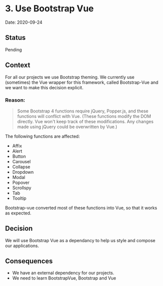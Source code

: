 # 3. Use Bootstrap Vue

Date: 2020-09-24

## Status

Pending

## Context

For all our projects we use Bootstrap theming. We currently use (sometimes) the
Vue wrapper for this framework, called Bootstrap-Vue and we want to make this decision explicit.

### Reason:

> Some Bootstrap 4 functions require jQuery, Popper.js, and these functions will conflict with Vue. (These functions modify the DOM directly. Vue won't keep track of these modifications. Any changes made using jQuery could be overwritten by Vue.)


The following functions are affected:
-   Affix
-   Alert
-   Button
-   Carousel
-   Collapse
-   Dropdown
-   Modal
-   Popover
-   Scrollspy
-   Tab
-   Tooltip

Bootstrap-vue converted most of these functions into Vue, so that it works as expected.

## Decision

We will use Bootstrap Vue as a dependancy to help us style and compose our applications. 

## Consequences

- We have an external dependency for our projects.
- We need to learn BootstrapVue, Bootstrap and Vue